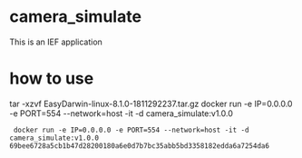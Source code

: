# camera_simulate
This is an IEF application

# how to use

tar -xzvf EasyDarwin-linux-8.1.0-1811292237.tar.gz 
docker run -e IP=0.0.0.0 -e PORT=554 --network=host -it -d camera_simulate:v1.0.0

```
 docker run -e IP=0.0.0.0 -e PORT=554 --network=host -it -d camera_simulate:v1.0.0
69bee6728a5cb1b47d28200180a6e0d7b7bc35abb5bd3358182edda6a7254da6
```
